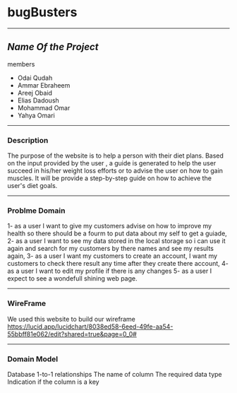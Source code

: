# bugBusters

---

## _Name Of the Project_

members

- Odai Qudah
- Ammar Ebraheem
- Areej Obaid
- Elias Dadoush
- Mohammad Omar
- Yahya Omari

---

### Description

The purpose of the website is to help a person with their diet plans. Based on the input provided by the user
, a guide is generated to help the user succeed in his/her weight loss efforts or to advise the user on how to gain muscles.
It will be provide a step-by-step guide on how to achieve the user's diet goals.

---

### Problme Domain

1- as a user I want to give my customers advise on how to improve my health so there should be a fourm to put data about my self to get a guiade,
2- as a user I want to see my data stored in the local storage so i can use it again and search for my customers by there names and see my results again,
3- as a user I want my customers to create an account,
I want my customers to check there result any time after they create there account,
4- as a user I want to edit my profile if there is any changes
5- as a user I expect to see a wondefull shining web page.

---

### WireFrame

We used this website to build our wireframe https://lucid.app/lucidchart/8038ed58-6eed-49fe-aa54-55bbff81e062/edit?shared=true&page=0_0#

---

### Domain Model

Database
1-to-1 relationships
The name of column
The required data type
Indication if the column is a key
